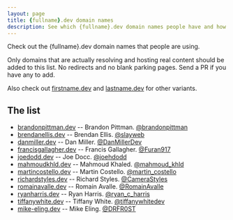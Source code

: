 ```yaml
---
layout: page
title: {fullname}.dev domain names
description: See which {fullname}.dev domain names people have and how they're using them.
---
```


Check out the {fullname}.dev domain names that people are using.

Only domains that are actually resolving and hosting real content should be added to this list. No redirects and no blank parking pages. Send a PR if you have any to add.

Also check out [firstname.dev](https://firstname.dev) and [lastname.dev](https://lastname.dev) for other variants.

## The list

* [brandonpittman.dev](https://brandonpittman.dev) -- Brandon Pittman.  [@brandonpittman](https://twitter.com/brandonpittman)
* [brendanellis.dev](https://brendanellis.dev) -- Brendan Ellis.  [@slayweb](https://twitter.com/slayweb)
* [danmiller.dev](https://danmiller.dev) -- Dan Miller.  [@DanMillerDev](https://twitter.com/DanMillerDev)
* [francisgallagher.dev](https://francisgallagher.dev) -- Francis Gallagher.  [@Furan917](https://twitter.com/Furan917)
* [joedodd.dev](https://joedodd.dev) -- Joe Docc.  [@joehdodd](https://twitter.com/joehdodd)
* [mahmoudkhld.dev](https://mahmoudkhld.dev) -- Mahmoud Khaled.  [@mahmoud_khld](https://twitter.com/mahmoud_khld)
* [martincostello.dev](https://martincostello.dev) -- Martin Costello.  [@martin_costello](https://twitter.com/martin_costello)
* [richardstyles.dev](https://richardstyles.dev) -- Richard Styles.  [@CameraStyles](https://twitter.com/CameraStyles)
* [romainavalle.dev](https://romainavalle.dev) -- Romain Avalle.  [@RomainAvalle](https://twitter.com/RomainAvalle)
* [ryanharris.dev](https://ryanharris.dev) -- Ryan Harris.  [@ryan_c_harris](https://twitter.com/ryan_c_harris)
* [tiffanywhite.dev](https://tiffanywhite.dev) -- Tiffany White.  [@tiffanywhitedev](https://twitter.com/tiffanywhitedev)
* [mike-eling.dev](https://mike-eling.dev) -- Mike Eling.  [@DRFR0ST](https://twitter.com/DRFR0ST)
